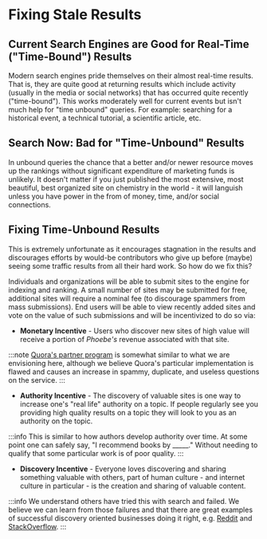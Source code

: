 # Fixing Stale Results

## Current Search Engines are Good for Real-Time \("Time-Bound"\) Results

Modern search engines pride themselves on their almost real-time results. That is, they are quite good at returning results which include activity \(usually in the media or social networks\) that has occurred quite recently \("time-bound"\). This works moderately well for current events but isn't much help for "time unbound" queries. For example: searching for a historical event, a technical tutorial, a scientific article, etc.

## Search Now: Bad for "Time-Unbound" Results

In unbound queries the chance that a better and/or newer resource moves up the rankings without significant expenditure of marketing funds is unlikely. It doesn't matter if you just published the most extensive, most beautiful, best organized site on chemistry in the world - it will languish unless you have power in the from of money, time, and/or social connections.

## Fixing Time-Unbound Results

This is extremely unfortunate as it encourages stagnation in the results and discourages efforts by would-be contributors who give up before \(maybe\) seeing some traffic results from all their hard work. So how do we fix this?

Individuals and organizations will be able to submit sites to the engine for indexing and ranking. A small number of sites may be submitted for free, additional sites will require a nominal fee \(to discourage spammers from mass submissions\). End users will be able to view recently added sites and vote on the value of such submissions and will be incentivized to do so via:

* **Monetary Incentive** - Users who discover new sites of high value will receive a portion of _Phoebe's_ revenue associated with that site.

:::note
[Quora's partner program](https://www.quora.com/partners) is somewhat similar to what we are envisioning here, although we believe Quora's particular implementation is flawed and causes an increase in spammy, duplicate, and useless questions on the service.
:::

* **Authority Incentive** - The discovery of valuable sites is one way to increase one's "real life" authority on a topic. If people regularly see you providing high quality results on a topic they will look to you as an authority on the topic.

:::info
This is similar to how authors develop authority over time. At some point one can safely say, "I recommend books by \_\_\_\_\_." Without needing to qualify that some particular work is of poor quality.
:::

* **Discovery Incentive** - Everyone loves discovering and sharing something valuable with others, part of human culture - and internet culture in particular - is the creation and sharing of valuable content.

:::info
We understand others have tried this with search and failed. We believe we can learn from those failures and that there are great examples of successful discovery oriented businesses doing it right, e.g. [Reddit](https://reddit.com/) and [StackOverflow](https://stackoverflow.com/).
:::

